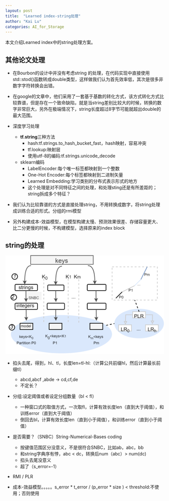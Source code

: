 ```yaml
---
layout: post
title:  "Learned index-string处理"
author: "Kai Lu"
categories: AI_for_Storage
---
```


本文介绍Learned index中的string处理方案。

## 其他论文处理

- 在Bourbon的设计中并没有考虑string 的处理，在代码实现中直接使用std::stod()函数转成double类型，这样做我们认为首先效率低，其次是很多非数字字符转换会出错。

- 在google的文章中，他们采用了一套基于基数的转化方式，该方式转化方式比较靠谱，但是存在一个致命缺陷，就是当string差别比较大的时候，转换的数字非常巨大，另外在极端情况下，string长度超过8字节可能就超出double的最大范围。

- 深度学习处理
  - **tf.string**三种方法
    - hash:tf.strings.to_hash_bucket_fast，hash映射，容易冲突
    - tf.lookup:映射层
    -  使用utf-8的编码:tf.strings.unicode_decode
  - sklearn编码
    - LabelEncoder:每个唯一标签都映射到一个整数
    - One-Hot Encoder:每个标签都映射到二进制矢量
    - Learned Embedding:学习类别的分布式表示形式的地方
    - 这个处理是对不同特征之间的处理，和处理sting还是有所差距的；string拆成多个特征？



- 我们认为比较靠谱的方式是直接处理string，不用转换成数字，将string处理成训练合适的形式。分组的rmi模型

- 另外构建成本-效益模型，在模型构建太慢、预测效果很差、存储容量更大、比二分更慢的时候，不构建模型，选择原来的index block

## string的处理

<img src="../photos/sec7_string_code.png" alt="sec7_string_code" style="zoom:50%;" />

- 掐头去尾，得到，hl、tl，长度len=tl-hl:（计算公共前缀hl，然后计算最长前缀tl）
  - abcd,abcf ,abde ->  cd,cf,de
  - 不定长？

- 分组:设定阈值或者设定分组数量（bl < fl）
  - 一种窗口式的取值方式，一次取fl，计算有效长度len（直到大于阈值），和训练error（直到大于阈值）
  - 倒回去bl，计算有效长度len（直到小于阈值），和训练error（直到小于阈值）

- 是否需要？（SNBC）String-Numerical-Bases  coding
  - 按键值范围区分没意义，不是很符合SNBC，比如ab，abc，bb
  -  和string字典序有悖，abc < dc，转换后num（abc）> num(dc)
  - 掐头去尾没意义
  - 超了（s_error=-1）

- RMI / PLR
- 成本-效益模型。。。。。s_error * t_error / (p_error * size )  < threshold:不使用；否则使用

